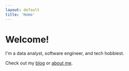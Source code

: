 ```yaml
---
layout: default
title: 'Home'
---
```


# Welcome!

I'm a data analyst, software engineer, and tech hobbiest.

Check out my [blog](/blog) or [about me](/about).